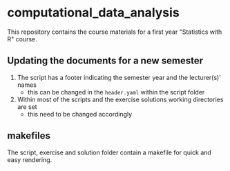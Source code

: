 # computational_data_analysis
 
This repository contains the course materials for a first year "Statistics with R" course.

## Updating the documents for a new semester

1. The script has a footer indicating the semester year and the lecturer(s)' names 
    - this can be changed in the `header.yaml` within the script folder
2. Within most of the scripts and the exercise solutions working directories are set 
    - this need to be changed accordingly

## makefiles

The script, exercise and solution folder contain a makefile for quick and easy rendering.
